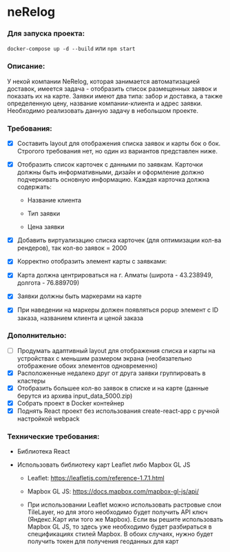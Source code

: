 
# neRelog

### Для запуска проекта:
`docker-compose up -d --build`
 или
`npm start`
 
### Описание:
У некой компании NeRelog, которая занимается автоматизацией доставок, имеется задача - отобразить список размещенных заявок и показать их на карте. Заявки имеют два типа: забор и доставка, а также определенную цену, название компании-клиента и адрес заявки. Необходимо реализовать данную задачу в небольшом проекте.

###  Требования:
    

 - [x] Составить layout для отображения списка заявок и карты бок о бок. Строгого требования нет, но один из вариантов представлен ниже.
- [x] Отобразить список карточек с данными по заявкам. Карточки должны быть информативными, дизайн и оформление должно подчеркивать основную информацию. Каждая карточка должна содержать:

	 - Название клиента
    
	 - Тип заявки
    
     - Цена заявки
   
- [x] Добавить виртуализацию списка карточек (для оптимизации кол-ва рендеров), так кол-во заявок = 2000
    
- [x] Корректно отобразить элемент карты с заявками:
- [x] Карта должна центрироваться на г. Алматы (широта - 43.238949, долгота - 76.889709)
- [x] Заявки должны быть маркерами на карте
- [x] При наведении на маркеры должен появляться popup элемент с ID заказа, названием клиента и ценой заказа

### Дополнительно:
    

 - [ ] Продумать адаптивный layout для отображения списка и карты на устройствах с меньшим размером экрана (необязательно отображение обоих элементов одновременно)
 - [x] Расположенные недалеко друг от друга заявки группировать в кластеры
 - [x] Отобразить большее кол-во заявок в списке и на карте (данные берутся из архива input_data_5000.zip)
 - [x] Собрать проект в Docker контейнер
- [x] Поднять React проект без использования create-react-app с ручной настройкой webpack

### Технические требования:
    

- Библиотека React
    
- Использовать библиотеку карт Leaflet либо Mapbox GL JS
    
    - Leaflet: https://leafletjs.com/reference-1.7.1.html
        
   - Mapbox GL JS: https://docs.mapbox.com/mapbox-gl-js/api/
        
   - При использовании Leaflet можно использовать растровые слои TileLayer, но для этого необходимо будет получить API ключ (Яндекс.Карт или того же Mapbox). Если вы решите использовать Mapbox GL JS, то здесь уже необходимо будет разбираться в спецификациях стилей Mapbox. В обоих случаях, нужно будет получить токен для получения геоданных для карт
